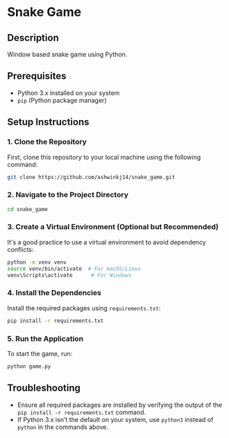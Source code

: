 
# Snake Game

## Description
Window based snake game using Python.

## Prerequisites
- Python 3.x installed on your system
- `pip` (Python package manager)

## Setup Instructions

### 1. Clone the Repository
First, clone this repository to your local machine using the following command:

```bash
git clone https://github.com/ashwinkj14/snake_game.git
```

### 2. Navigate to the Project Directory
```bash
cd snake_game
```

### 3. Create a Virtual Environment (Optional but Recommended)
It's a good practice to use a virtual environment to avoid dependency conflicts:

```bash
python -m venv venv
source venv/bin/activate  # For macOS/Linux
venv\Scripts\activate      # For Windows
```

### 4. Install the Dependencies
Install the required packages using `requirements.txt`:

```bash
pip install -r requirements.txt
```

### 5. Run the Application
To start the game, run:

```bash
python game.py
```

## Troubleshooting
- Ensure all required packages are installed by verifying the output of the `pip install -r requirements.txt` command.
- If Python 3.x isn't the default on your system, use `python3` instead of `python` in the commands above.




